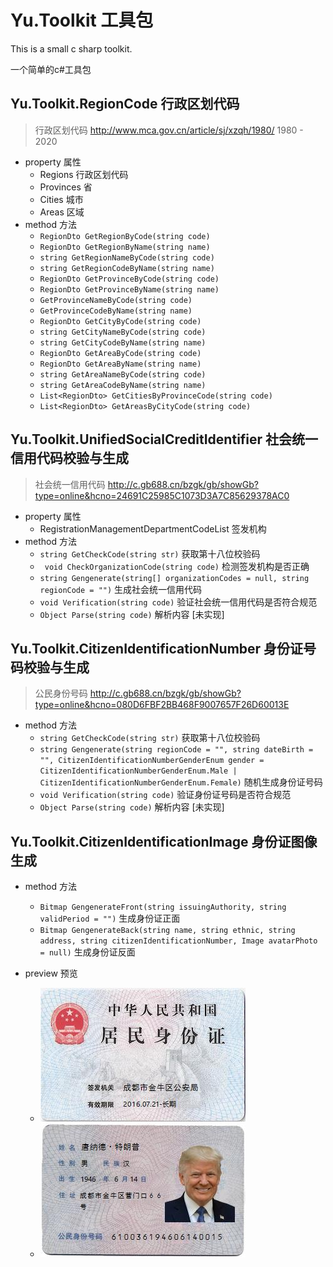 # Yu.Toolkit 工具包
This is a small c sharp toolkit.

一个简单的c#工具包

## Yu.Toolkit.RegionCode 行政区划代码

> 行政区划代码 http://www.mca.gov.cn/article/sj/xzqh/1980/   1980 - 2020

- property 属性
  - Regions 行政区划代码
  - Provinces 省
  - Cities 城市
  - Areas 区域
- method 方法
  - ```RegionDto GetRegionByCode(string code)```
  - ```RegionDto GetRegionByName(string name)```
  - ```string GetRegionNameByCode(string code)```
  - ```string GetRegionCodeByName(string name)```
  - ```RegionDto GetProvinceByCode(string code)```
  - ```RegionDto GetProvinceByName(string name)```
  - ```GetProvinceNameByCode(string code)```
  - ```GetProvinceCodeByName(string name)```
  - ```RegionDto GetCityByCode(string code)```
  - ```string GetCityNameByCode(string code)```
  - ```string GetCityCodeByName(string name)```
  - ```RegionDto GetAreaByCode(string code)```
  - ```RegionDto GetAreaByName(string name)```
  - ```string GetAreaNameByCode(string code)```
  - ```string GetAreaCodeByName(string name)```
  - ```List<RegionDto> GetCitiesByProvinceCode(string code)```
  - ```List<RegionDto> GetAreasByCityCode(string code)``` 

## Yu.Toolkit.UnifiedSocialCreditIdentifier 社会统一信用代码校验与生成

> 社会统一信用代码 http://c.gb688.cn/bzgk/gb/showGb?type=online&hcno=24691C25985C1073D3A7C85629378AC0

* property 属性
  * RegistrationManagementDepartmentCodeList 签发机构
* method 方法
  * ```string GetCheckCode(string str)``` 获取第十八位校验码
  * ``` void CheckOrganizationCode(string code)``` 检测签发机构是否正确
  * ```string Gengenerate(string[] organizationCodes = null, string regionCode = "")``` 生成社会统一信用代码
  * ```void Verification(string code)``` 验证社会统一信用代码是否符合规范
  * ```Object Parse(string code)``` 解析内容 [未实现]

## Yu.Toolkit.CitizenIdentificationNumber 身份证号码校验与生成

> 公民身份号码  http://c.gb688.cn/bzgk/gb/showGb?type=online&hcno=080D6FBF2BB468F9007657F26D60013E

* method 方法
  * ```string GetCheckCode(string str)``` 获取第十八位校验码
  * ```string Gengenerate(string regionCode = "", string dateBirth = "", CitizenIdentificationNumberGenderEnum gender = CitizenIdentificationNumberGenderEnum.Male | CitizenIdentificationNumberGenderEnum.Female)``` 随机生成身份证号码
  * ```void Verification(string code)``` 验证身份证号码是否符合规范
  * ```Object Parse(string code)``` 解析内容 [未实现]

## Yu.Toolkit.CitizenIdentificationImage 身份证图像生成

* method 方法
  * ```Bitmap GengenerateFront(string issuingAuthority, string validPeriod = "")``` 生成身份证正面
  * ```Bitmap GengenerateBack(string name, string ethnic, string address, string citizenIdentificationNumber, Image avatarPhoto = null)``` 生成身份证反面

* preview 预览
  * ![](preview/身份证正面生成预览.png)
  * ![](preview/身份证反面生成预览.png)



